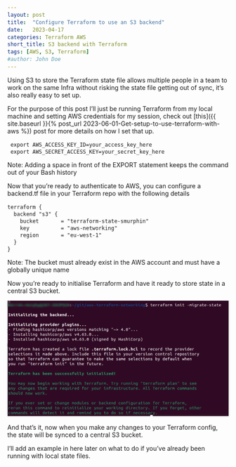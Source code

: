```yaml
---
layout: post
title:  "Configure Terraform to use an S3 backend"
date:   2023-04-17
categories: Terraform AWS
short_title: S3 backend with Terraform
tags: [AWS, S3, Terraform]
#author: John Doe
---
```


Using S3 to store the Terraform state file allows multiple people in a team to work on the same Infra without risking the state file getting out of sync, it’s also really easy to set up.

For the purpose of this post I’ll just be running Terraform from my local machine and setting AWS credentials for my session, check out [this]({{ site.baseurl }}{% post_url 2023-06-01-Get-setup-to-use-terraform-with-aws %})
 post for more details on how I set that up.

```
 export AWS_ACCESS_KEY_ID=your_access_key_here
 export AWS_SECRET_ACCESS_KEY=your_secret_key_here

```
Note: Adding a space in front of the EXPORT statement keeps the command out of your Bash history

Now that you’re ready to authenticate to AWS, you can configure a backend.tf file in your Terraform repo with the following details

```
terraform {
  backend "s3" {
    bucket       = "terraform-state-smurphin"
    key          = "aws-networking"
    region       = "eu-west-1"
  }
}

```
Note: The bucket must already exist in the AWS account and must have a globally unique name

Now you’re ready to initialise Terraform and have it ready to store state in a central S3 bucket.

![Terminal output](/assets/images/terminal_output1.png)

And that’s it, now when you make any changes to your Terraform config, the state will be synced to a central S3 bucket.

I’ll add an example in here later on what to do if you’ve already been running with local state files.